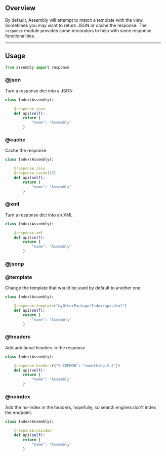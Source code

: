 

## Overview

By default, Assembly will attempt to match a template with the view. Sometimes you may want to return JSON or cache the response. The `response` module provides some decorators to help with some response functionalities.

---

## Usage

```python
from assembly import response
```

### @json

Turn a response dict into a JSON

```python
class Index(Assembly):

    @response.json
    def api(self):
        return {
            "name": "Assembly"
        }
```

### @cache

Cache the response 

```python
class Index(Assembly):

    @response.json
    @response.cache(10)
    def api(self):
        return {
            "name": "Assembly"
        }
```

### @xml

Turn a response dict into an XML

```python
class Index(Assembly):

    @response.xml
    def api(self):
        return {
            "name": "Assembly"
        }
```

### @jsonp

### @template

Change the template that would be used by default to another one

```python
class Index(Assembly):

    @response.template("myOtherPackage/Index/api.html")
    def api(self):
        return {
            "name": "Assembly"
        }
```

### @headers

Add additional headers in the response

```python
class Index(Assembly):

    @response.headers({"X-COMMON": "something.2.4"})
    def api(self):
        return {
            "name": "Assembly"
        }
```

### @noindex

Add the no-index in the headers, hopefully, so search engines don't index the endpoint.

```python
class Index(Assembly):

    @response.noindex
    def api(self):
        return {
            "name": "Assembly"
        }
```
